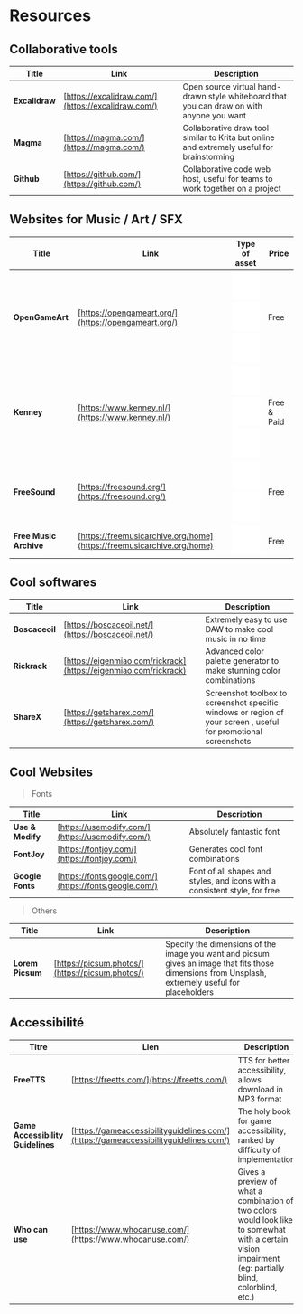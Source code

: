 # Resources

## Collaborative tools

 Title | Link | Description
| ----------- | ----------- | -----------|
**Excalidraw** | [https://excalidraw.com/](https://excalidraw.com/) | Open source virtual hand-drawn style whiteboard that you can draw on with anyone you want
**Magma** | [https://magma.com/](https://magma.com/) | Collaborative draw tool similar to Krita but online and extremely useful for brainstorming
**Github** | [https://github.com/](https://github.com/) | Collaborative code web host, useful for teams to work together on a project

## Websites for Music / Art / SFX
 Title | Link | Type of asset | Price
| ----------- | ----------- | ----------- | ----------- | 
| **OpenGameArt** | [https://opengameart.org/](https://opengameart.org/) | ![Sound icon](icons/volume.svg "Sound asset") ![Music icon](icons/music.svg "Music asset") ![Art icon](icons/art.svg "Art asset") | Free  |
| **Kenney** | [https://www.kenney.nl/](https://www.kenney.nl/) | ![Sound icon](icons/volume.svg "Sound asset") ![Music icon](icons/music.svg "Music asset") ![Art icon](icons/art.svg "Art asset") | Free & Paid |
| **FreeSound** | [https://freesound.org/](https://freesound.org/) | ![Sound icon](icons/volume.svg "Sound asset") ![Music icon](icons/music.svg "Music asset") | Free |
| **Free Music Archive** | [https://freemusicarchive.org/home](https://freemusicarchive.org/home) | ![Music icon](icons/music.svg "Music asset") | Free |


## Cool softwares

 Title | Link | Description
| ----------- | ----------- | -----------|
 **Boscaceoil** | [https://boscaceoil.net/](https://boscaceoil.net/) | Extremely easy to use DAW to make cool music in no time |
 **Rickrack** | [https://eigenmiao.com/rickrack](https://eigenmiao.com/rickrack) | Advanced color palette generator to make stunning color combinations |
 **ShareX** | [https://getsharex.com/](https://getsharex.com/) | Screenshot toolbox to screenshot specific windows or region of your screen , useful for promotional screenshots |


## Cool Websites
>Fonts

 Title | Link | Description
| ----------- | ----------- | -----------|
 **Use & Modify** | [https://usemodify.com/](https://usemodify.com/) | Absolutely fantastic font
**FontJoy** | [https://fontjoy.com/](https://fontjoy.com/) | Generates cool font combinations 
**Google Fonts** | [https://fonts.google.com/](https://fonts.google.com/) | Font of all shapes and styles, and icons with a consistent style, for free

>Others

 Title | Link | Description
| ----------- | ----------- | -----------|
**Lorem Picsum** | [https://picsum.photos/](https://picsum.photos/) | Specify the dimensions of the image you want and picsum gives an image that fits those dimensions from Unsplash, extremely useful for placeholders



## Accessibilité

 Titre | Lien | Description
| ----------- | ----------- | -----------|
**FreeTTS** | [https://freetts.com/](https://freetts.com/) | TTS for better accessibility, allows download in MP3 format
**Game Accessibility Guidelines** | [https://gameaccessibilityguidelines.com/](https://gameaccessibilityguidelines.com/) | The holy book for game accessibility, ranked by difficulty of implementation
**Who can use** | [https://www.whocanuse.com/](https://www.whocanuse.com/) | Gives a preview of what a combination of two colors would look like to somewhat with a certain vision impairment (eg: partially blind, colorblind, etc.)
